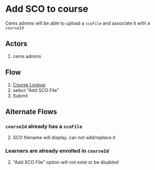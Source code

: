 # Add SCO to course
Cems admins will be able to upload a `scoFile` and associate it with a `courseId`

## Actors
1. cems admins

## Flow
1. [Course Lookup]
1. select "Add SCO File"
1. Submit

## Alternate Flows
### `courseId` already has a `scoFile`
2. SCO filename will display, can not add/replace it

### Learners are already enrolled in `courseId`
2. "Add SCO File" option will not exist or be disabled

[Course Lookup]: CourseLookup.md
